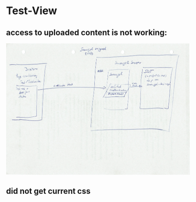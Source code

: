 # Test-View

## access to uploaded content is not working:
![SmeagolDrivenTests](content/uploads/SmeagolDrivenTests.jpg)

## did not get current css